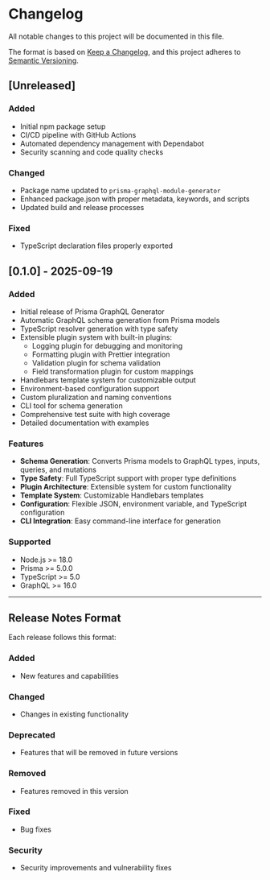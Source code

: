 # Changelog

All notable changes to this project will be documented in this file.

The format is based on [Keep a Changelog](https://keepachangelog.com/en/1.0.0/),
and this project adheres to [Semantic Versioning](https://semver.org/spec/v2.0.0.html).

## [Unreleased]

### Added

- Initial npm package setup
- CI/CD pipeline with GitHub Actions
- Automated dependency management with Dependabot
- Security scanning and code quality checks

### Changed

- Package name updated to `prisma-graphql-module-generator`
- Enhanced package.json with proper metadata, keywords, and scripts
- Updated build and release processes

### Fixed

- TypeScript declaration files properly exported

## [0.1.0] - 2025-09-19

### Added

- Initial release of Prisma GraphQL Generator
- Automatic GraphQL schema generation from Prisma models
- TypeScript resolver generation with type safety
- Extensible plugin system with built-in plugins:
  - Logging plugin for debugging and monitoring
  - Formatting plugin with Prettier integration
  - Validation plugin for schema validation
  - Field transformation plugin for custom mappings
- Handlebars template system for customizable output
- Environment-based configuration support
- Custom pluralization and naming conventions
- CLI tool for schema generation
- Comprehensive test suite with high coverage
- Detailed documentation with examples

### Features

- **Schema Generation**: Converts Prisma models to GraphQL types, inputs, queries, and mutations
- **Type Safety**: Full TypeScript support with proper type definitions
- **Plugin Architecture**: Extensible system for custom functionality
- **Template System**: Customizable Handlebars templates
- **Configuration**: Flexible JSON, environment variable, and TypeScript configuration
- **CLI Integration**: Easy command-line interface for generation

### Supported

- Node.js >= 18.0
- Prisma >= 5.0.0
- TypeScript >= 5.0
- GraphQL >= 16.0

---

## Release Notes Format

Each release follows this format:

### Added

- New features and capabilities

### Changed

- Changes in existing functionality

### Deprecated

- Features that will be removed in future versions

### Removed

- Features removed in this version

### Fixed

- Bug fixes

### Security

- Security improvements and vulnerability fixes

